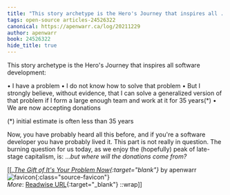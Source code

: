 ```yaml
---
title: "This story archetype is the Hero's Journey that inspires all ..."
tags: open-source articles-24526322
canonical: https://apenwarr.ca/log/20211229
author: apenwarr
book: 24526322
hide_title: true
---
```


This story archetype is the Hero's Journey that inspires all software development:

•   I have a problem
•   I do not know how to solve that problem
•   But I strongly believe, without evidence, that I can solve a generalized version of that problem if I form a large enough team and work at it for 35 years(*)
•   We are now accepting donations

(*) initial estimate is often less than 35 years

Now, you have probably heard all this before, and if you're a software developer you have probably lived it. This part is not really in question. The burning question for us today, as we enjoy the (hopefully) peak of late-stage capitalism, is: ...*but where will the donations come from?*


[[<cite>_[The Gift of It's Your Problem Now](https://apenwarr.ca/log/20211229){:target="_blank"}_</cite> by apenwarr ![favicon](https://s2.googleusercontent.com/s2/favicons?domain=apenwarr.ca){:class="source-favicon"}<br>
_More_: [Readwise URL](https://readwise.io/open/478391909){:target="_blank"}
::wrap]]